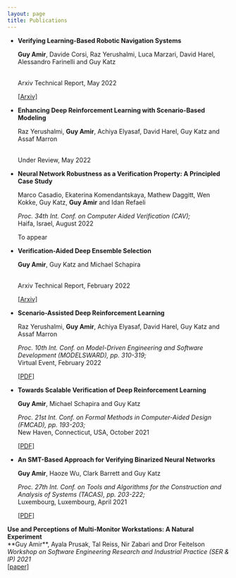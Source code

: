 ```yaml
---
layout: page
title: Publications
---
```




-  **Verifying Learning-Based Robotic Navigation Systems**
	
	**Guy Amir**, Davide Corsi, Raz Yerushalmi, Luca Marzari, David Harel, Alessandro Farinelli and Guy Katz
	
	<br> 
	Arxiv Technical Report, 
	May 2022 <br>
	
	[[Arxiv]](https://arxiv.org/abs/2205.13536) 

-  **Enhancing Deep Reinforcement Learning with Scenario-Based Modeling**
	
	Raz Yerushalmi, **Guy Amir**, Achiya Elyasaf, David Harel, Guy 
	Katz and Assaf Marron
	
	<br> 
	Under Review, 
	May 2022 <br>


-	**Neural Network Robustness as a Verification Property: A Principled Case Study**

	Marco Casadio, Ekaterina Komendantskaya, Mathew Daggitt, Wen Kokke, Guy Katz, **Guy Amir** and Idan Refaeli

	_Proc. 34th Int. Conf. on Computer Aided Verification (CAV);_
	<br> 
	Haifa, Israel, 
	August 2022 <br>

	​To appear


-  **Verification-Aided Deep Ensemble Selection**
	
	**Guy Amir**, Guy Katz and Michael Schapira
	
	<br> 
	Arxiv Technical Report, 
	February 2022 <br>
	
	[[Arxiv]](https://arxiv.org/abs/2202.03898)
	

-  **Scenario-Assisted Deep Reinforcement Learning**
   
	Raz Yerushalmi, **Guy Amir**, Achiya Elyasaf, David Harel, Guy 
	Katz and Assaf Marron
	
   _Proc. 10th Int. Conf. on Model-Driven Engineering and Software Development (MODELSWARD), pp. 310-319;_ 
   <br>
   Virtual Event, 
   February 2022 <br>
   
   [[PDF]](https://www.katz-lab.com/_files/ugd/e8497d_fce1c21cebb743959e1003c6c41eaab8.pdf)




-  **Towards Scalable Verification of Deep Reinforcement Learning**

   **Guy Amir**, Michael Schapira and Guy Katz
 
   _Proc. 21st Int. Conf. on Formal Methods in Computer-Aided Design (FMCAD), pp. 193-203;_ 
   <br>
   New Haven, Connecticut, USA, 
   October 2021 <br>
   
   [[PDF]](https://827193a1-9da3-43a4-95c8-2d597121b1ef.filesusr.com/ugd/e8497d_9815de1fd7894399836d28a30daa5369.pdf)




-  **An SMT-Based Approach for Verifying Binarized Neural Networks**

   **Guy Amir**, Haoze Wu, Clark Barrett and Guy Katz

   _Proc. 27th Int. Conf. on Tools and Algorithms for the Construction and Analysis of
   Systems (TACAS), pp. 203-222;_ 
   <br>
   Luxembourg, Luxembourg,
   April 2021 <br>
   
   [[PDF]](https://827193a1-9da3-43a4-95c8-2d597121b1ef.filesusr.com/ugd/e8497d_33aa3f89cb494f25a06310e283435ff2.pdf)





<p><strong>Use and Perceptions of Multi-Monitor Workstations: A Natural Experiment</strong><br />
**Guy Amir**, Ayala Prusak, Tal Reiss, Nir Zabari and Dror Feitelson<br />
<em>Workshop on Software Engineering Research and Industrial Practice (SER & IP) 2021</em>  <br />
<a href="https://arxiv.org/pdf/2103.13198.pdf" target="_blank">[paper]</a> </p>